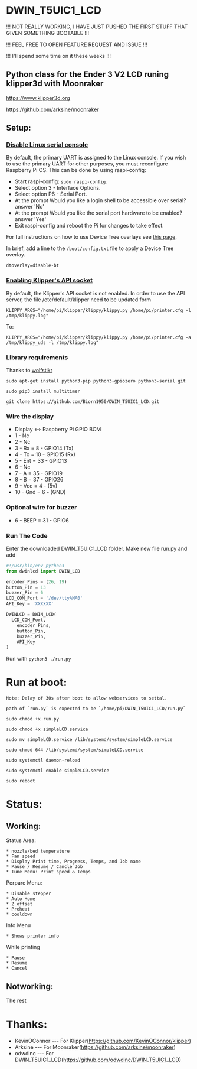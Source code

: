# DWIN_T5UIC1_LCD

!!!   NOT REALLY WORKING, I HAVE JUST PUSHED THE FIRST STUFF THAT GIVEN SOMETHING BOOTABLE  !!!

!!!                 FEEL FREE TO OPEN FEATURE REQUEST AND ISSUE                             !!!

!!!                    I'll spend some time on it these weeks                               !!!


## Python class for the Ender 3 V2 LCD runing klipper3d with Moonraker 

https://www.klipper3d.org

https://github.com/arksine/moonraker


## Setup:

### [Disable Linux serial console](https://www.raspberrypi.org/documentation/configuration/uart.md)
  By default, the primary UART is assigned to the Linux console. If you wish to use the primary UART for other purposes, you must reconfigure Raspberry Pi OS. This can be done by using raspi-config:

  * Start raspi-config: `sudo raspi-config.`
  * Select option 3 - Interface Options.
  * Select option P6 - Serial Port.
  * At the prompt Would you like a login shell to be accessible over serial? answer 'No'
  * At the prompt Would you like the serial port hardware to be enabled? answer 'Yes'
  * Exit raspi-config and reboot the Pi for changes to take effect.
  
  For full instructions on how to use Device Tree overlays see [this page](https://www.raspberrypi.org/documentation/configuration/device-tree.md). 
  
  In brief, add a line to the `/boot/config.txt` file to apply a Device Tree overlay.
    
    dtoverlay=disable-bt

### [Enabling Klipper's API socket](https://www.klipper3d.org/API_Server.html)
  By default, the Klipper's API socket is not enabled. In order to use the API server, the file /etc/default/klipper need to be updated form

    KLIPPY_ARGS="/home/pi/klipper/klippy/klippy.py /home/pi/printer.cfg -l /tmp/klippy.log"
To:

    KLIPPY_ARGS="/home/pi/klipper/klippy/klippy.py /home/pi/printer.cfg -a /tmp/klippy_uds -l /tmp/klippy.log"

### Library requirements 

  Thanks to [wolfstlkr](https://www.reddit.com/r/ender3v2/comments/mdtjvk/octoprint_klipper_v2_lcd/gspae7y)

  `sudo apt-get install python3-pip python3-gpiozero python3-serial git`

  `sudo pip3 install multitimer`

  `git clone https://github.com/Biorn1950/DWIN_T5UIC1_LCD.git`


### Wire the display 
  * Display <-> Raspberry Pi GPIO BCM
  * 1  - Nc
  * 2  - Nc
  * 3  - Rx   = 8  - GPIO14  (Tx)
  * 4  - Tx   = 10 - GPIO15  (Rx)
  * 5  - Ent  = 33 - GPIO13
  * 6  - Nc
  * 7  - A    = 35 - GPIO19
  * 8  - B    = 37 - GPIO26
  * 9  - Vcc  = 4  - (5v)
  * 10 - Gnd  = 6  - (GND)
### Optional wire for buzzer
  * 6  - BEEP = 31 - GPIO6


### Run The Code

Enter the downloaded DWIN_T5UIC1_LCD folder.
Make new file run.py and add

```python
#!/usr/bin/env python3
from dwinlcd import DWIN_LCD

encoder_Pins = (26, 19)
button_Pin = 13
buzzer_Pin = 6
LCD_COM_Port = '/dev/ttyAMA0'
API_Key = 'XXXXXX'

DWINLCD = DWIN_LCD(
  LCD_COM_Port,
	encoder_Pins,
	button_Pin,
	buzzer_Pin,
	API_Key
)
```

Run with `python3 ./run.py`

# Run at boot:

	Note: Delay of 30s after boot to allow webservices to settal.
	
	path of `run.py` is expected to be `/home/pi/DWIN_T5UIC1_LCD/run.py`

   `sudo chmod +x run.py`
   
   `sudo chmod +x simpleLCD.service`
   
   `sudo mv simpleLCD.service /lib/systemd/system/simpleLCD.service`
   
   `sudo chmod 644 /lib/systemd/system/simpleLCD.service`
   
   `sudo systemctl daemon-reload`
   
   `sudo systemctl enable simpleLCD.service`
   
   `sudo reboot`
   
   

# Status:

## Working:

  Status Area:
 
    * nozzle/bed temperature
    * Fan speed
    * Display Print time, Progress, Temps, and Job name
    * Pause / Resume / Cancle Job
    * Tune Menu: Print speed & Temps

 Perpare Menu:
 
    * Disable stepper
    * Auto Home
    * Z offset
    * Preheat
    * cooldown
 
 Info Menu
 
    * Shows printer info

  While printing

    * Pause
    * Resume
    * Cancel


## Notworking:

  The rest


# Thanks:
  
  * KevinOConnor --- For Klipper(https://github.com/KevinOConnor/klipper)
  * Arksine      --- For Moonraker(https://github.com/arksine/moonraker)
  * odwdinc      --- For DWIN_T5UIC1_LCD(https://github.com/odwdinc/DWIN_T5UIC1_LCD)

